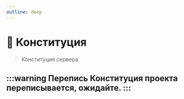 ```yaml
---
outline: deep
---
```


# 📜 Конституция
> Конституция сервера

:::warning Перепись
Конституция проекта переписывается, ожидайте.
:::
---
